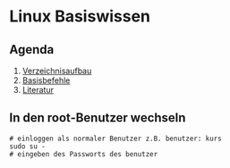 # Linux Basiswissen 

## Agenda 

  1. [Verzeichnisaufbau](verzeichnisaufbau.md) 
  2. [Basisbefehle](basisbefehle.md)
  3. [Literatur](literatur.md) 

## In den root-Benutzer wechseln 

```
# einloggen als normaler Benutzer z.B. benutzer: kurs 
sudo su -
# eingeben des Passworts des benutzer
```
